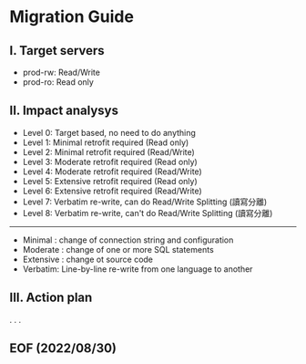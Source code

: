 # Migration Guide

## I. Target servers
- prod-rw: Read/Write 
- prod-ro: Read only 

## II. Impact analysys 
- Level 0: Target based, no need to do anything
- Level 1: Minimal retrofit required (Read only)
- Level 2: Minimal retrofit required (Read/Write)
- Level 3: Moderate retrofit required (Read only)
- Level 4: Moderate retrofit required (Read/Write)
- Level 5: Extensive retrofit required (Read only)
- Level 6: Extensive retrofit required (Read/Write)
- Level 7: Verbatim re-write, can do Read/Write Splitting (讀寫分離)
- Level 8: Verbatim re-write, can't do Read/Write Splitting (讀寫分離)
---
- Minimal : change of connection string and configuration
- Moderate : change of one or more SQL statements
- Extensive : change ot source code 
- Verbatim: Line-by-line re-write from one language to another

## III. Action plan
. . . 

## EOF (2022/08/30)